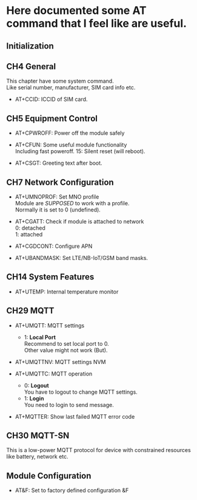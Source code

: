 # Here documented some AT command that I feel like are useful.

## Initialization


## CH4 General 
This chapter have some system command.  
Like serial number, manufacturer, SIM card info etc.  

- AT+CCID: ICCID of SIM card.

## CH5 Equipment Control  

- AT+CPWROFF: Power off the module safely

- AT+CFUN: Some useful module functionality  
    Including fast poweroff.
    15: Silent reset (will reboot).

- AT+CSGT: Greeting text after boot.

## CH7 Network Configuration  

- AT+UMNOPROF: Set MNO profile  
    Module are *SUPPOSED* to work with a profile.  
    Normally it is set to 0 (undefined).

- AT+CGATT: Check if module is attached to network  
    0: detached  
    1: attached  

- AT+CGDCONT: Configure APN

- AT+UBANDMASK: Set LTE/NB-IoT/GSM band masks.

## CH14 System Features

- AT+UTEMP: Internal temperature monitor

## CH29 MQTT

- AT+UMQTT: MQTT settings
    - 1: **Local Port**  
        Recommend to set local port to 0.  
        Other value might not work (But).

- AT+UMQTTNV: MQTT settings NVM

- AT+UMQTTC: MQTT operation  
    - 0: **Logout**   
        You have to logout to change MQTT settings.  
    - 1: **Login**  
        You need to login to send message.  

- AT+MQTTER: Show last failed MQTT error code

## CH30 MQTT-SN
This is a low-power MQTT protocol for device with constrained resources like battery, network etc.

## Module Configuration  

- AT&F: Set to factory defined configuration &F  